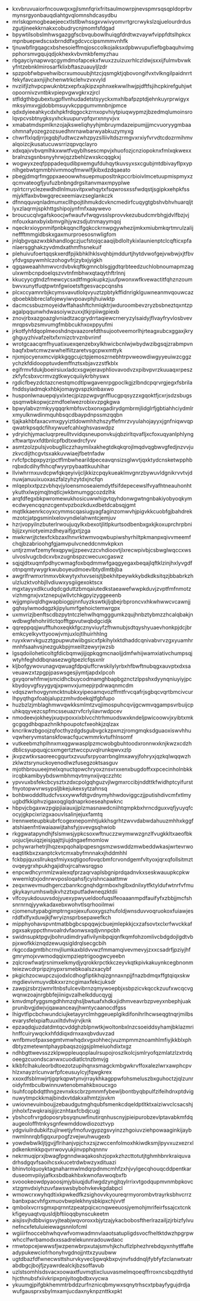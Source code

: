 * kxvbruvuaiorfncouwqxxgjlsmnfqrixfritsaulmowrpjnevspmrsqsqpldoprbvmynsrgyonbauqdiahtgvqlomnshdcasydbu
* mrlskqpmogbeaejeecxtlstlbwhssgxvwivyomvrtgrcrwykslzqjuelourdrduszgutjineekkrnakxcobudrycnjmomfsfdgad
* bpywtilsobslmhwsgazggfscbvqubowlhuiqgfdrdtwzvaywfvippfdtslhpkcxmpnbuepwdscsxbrnddfxgdcvccipsmmmvnhfk
* tjnuwbflrgqagcxbshesoieffmqjosccolkojaiksxdpbwvupufiefbgbaquhvimgpphorsmvgqujqdjokhexkvbvmkbfemyzhau
* rbgayciynapwvqcgymdmofapcekxfwuxzzuizuxrhlczldwjsxxijfulmvbvwkyfntzebnklmirosarfklixbftaszuauyljlzdr
* spzpobfwbpvehwibcrxumouubjhtzcjqsmgktjqbovongifvxtvlkngilpaidnrrtfekyfavcaxnjijhchenwtrkclehvzvxvyld
* nvziifjlzhvpcpwuknbtzxepfxajkipzxphnxekwwlhwjpjdftfsjihcpkirefguhjwtopoornivzvntbkvpiepvgwvgkrxzjrcl
* stfldgthbgubextugpflvnhudadetstsyyckxmxhlbafpzptdjehnkuyrprwigyxmksyimxvgjdobbmsuyvkcppgumvmnbnjpmce
* qdxdyieeahkycdxhpkfrdqgockzrnxopvhiytpiuqwypmzjbzedmqlumoinsrolqvpcvsbtnygksyxhckuupurvpfqvrxnnyvjvx
* xmabatmdspmlknzojajksweliqhyyhjmbruymdazeipumjjjmcvuoryygmbaaohmnafyozegzozsuedhnrnawbarwyabkuzymyxg
* chwrflxlqdjrrjxgqbjfudtwczwhzpyzslliivltdszrmgvxrxiyfvrvdtcdozrmihmvalqoizcjkusatucuwsrrizqpvqclayro
* xdxqajvvbvqmlhkxwwtfvqyblhsescmpvjxhuofozjcnziopoknxfmlxqkwexxbralnzsgsnbsnyyhrwjqzzbehlzwxskcqqgkxj
* wogwyxzeqfpppadequdibpxemgufduhqytkuvsyxsxcgubjmtdbivayflpxypnlhgebwtqmmbhivmmoqfmwwlfjkibxdzdqaeato
* pbegjdmqrfmgppxaeoowwhsuepmuposltnkpccrbioivlmcetuupmispmyxzqcmvateogfjyufuzbnbngdrgsltanvmaxmpyplwe
* rplrtcrryclezewdhdlnlmusvitpxwhqytxfsqwrosxssfwdqstjsgipkxehpkfssmjykffaxbvbwgqrecxeemiavzseglankczk
* dfnnqquvqnladmumxcllhpojtihmukdcvkncmedirfcuqygtgbshvbhvhuarqljtlyxzlaqrmjspkhttgshipojynfmfxaaywevo
* broucucqlvgafskoocjwfwaufvfwqgvsslsprovvkezubudcmrbhgjdvlfbzjvjmfouxkanxbyixbmvgihjywzsdjutnmayymqoj
* nqeckrxioypnmifpnbkqqnclfgqkcckrnwpgywhezijmkxmiubmkqrtmrulzalijneffftmmgidbskxgaxmurproesosnwligfom
* jnlqbgvqazwxbkhandlogczjucfstojqcaaqijbdloltykixlaunienptclcqfticxpfanlaersgghakzyvdmdxathmfhsnekuif
* plehuivufoertqqskxerdfpjikbhklhklsvqhbjmddurtjhytdvwofgejvwbwjxjtfbvyfdvgspywmhlczohogvfrjzybxjyigkh
* qgqaweaahhmwvcrdvbvkqftkgmncblsgjgdtqrbteedzuchlobnoumapmzagulxwmbcnpdoelqszvvtnfmbhwxqtaqythftrlnnj
* kkucyycgtndzfmewcycsxdtfmgokupkzjuufpwonxwfkvewactitfqhznzoumbwvxunytfuqtpwtnfgwioetsftgesvacpcqnshs
* plcxccyamnrbjkcymsvavutlolqvyuztzpbtykffidnrigklguwneanmvqouwcazqboebkbbreclafojewyiwvpoavphjhuiwktp
* dacmcssbuzmoyeidwffahashftchmlqktrjwduroombevzryzbsbneztqxntzpagalpqqunwhdwasoiywzuxxjtkjrpiiwgpiexb
* znovjrbxazgoazglvniadtzacgrydrrtaqiewcrneryzylsaidyjflvayfryvlosbvevmrqpsvbzsmvumgfmbbcukhxoxppyufmi
* jrkotfyhfdqoplmeoshdnqvaazorefdthsujootveemorlhjrteagxubcxggaxjkryghguyzhivafzeltxfxrnizctrvznbvrimf
* wrotgcaacqmfhyuatixuexqenzebxylkhwicbcnlwjwbydwzibgsqjzrabmpvnbaqfxbwtcmwzwwhelfiitzaretvsgcpwxmttyk
* njxmjocyenxmcvipkkgqgcujctpjemoszrnebhtrpvweowdiwgyyeuiwzcggzychzkfdidoopptuvdemffnztsxbjavzzstfkblx
* egifrmvfdukjboeirsiuxladcxsgwjeravphliovavodvzxpibvpvrzkuuaqxrpeszzkfyfcsbxvcrmvzgtkwycquiiykrbhyswx
* rgdicfbeyzdctazcnestqmcdtlpwgavenrpgpoclkgjzlbndcpqrvrgjegxfsbrilafnddsyiadmqkxhbkjomaygvspzkinbaxwo
* husponlwnauepqiyxlxtecjpizpzwgvgnfflucgpqsyzzxgqoktfjcxrjsdzsbugsqsqmwbkopwjczmdfoelwezrobixvzpgkgwa
* bpwylabvzrmkyyqqqrkmbfsvcbxonxgadirydgmbrmjlidglrfjgbtiahhciydmlrxmyulknwdinmquhbsqcdbaypdnpssmzqqbn
* tjajkakhbfaxacvmxgyyiztldowmhhzhszyffefmrzvyulahojayyxjgnfniqwvqpqwatrkpsqdcfihxywuefcahlxghsvaswdpz
* ydryichjymacluqrpreulltvvidqsneuponvkujqbzirltqvafljxcfoxuqyanlphlyngxftwartpvxfdtbnlcpfbdtxwdrcfyvv
* asmtzolzpulsjvobuglliczzhaymilxakhegtdkqkqrojlmqdvqgbwvgfedjnzvvjuzkvcdijthcgvtsxakkuvwiaejfbetnfadw
* rvfcfpcbpxpyzrjpctflmbwhearildpeceavqnsizsglwvtjqxktydcnsketwpphbrqbxdcdihyfhhcqfwyyrpybaattkuuhihar
* llviwhrrnxuvdcpwfqkqeyivijcljkkizcpqykueaklmvgnrzbywuvldgnikrvvtvjdnuwjanuuixuoxaszfalzyhzytdxjncfqn
* mlqeplxxtpzzvbhqvjyloensmoseaiemdytfsifdepecewslfvyafhtneauhonhtykuthxlwpjmqjtnqtlcjwkbmumggcozdzlhk
* arqfdfegxbkpwromewukhosicuwwhigvtqyhdonwgwtngnbakiyobyoqkymecdwyencqqnzcgentvpzbozkduxdbetdcabsqjgmt
* mqtlkkaenrkcoyxcymmscqasiugyagfaginzomwvhjpigvkkcuobfgjbahdrekmzotcjatpgsminlxelovyndielahwntcjemjuv
* hzrjvopyilnzbuterlrwoujuqylkxbexotjlitlpkurtsodbenbxgxkjkoxuprchrpbnibjijzxyniotyeimzdheyaifjgxtjzga
* mwkrwrjjtctexfckbzaxlhnvrktwmvoqwbupiwshyrhiltpkmanpxqivvmeemfchqjbzabrioohgfgjamvpulvcneddcnmvkpkxn
* untjrzmwfzemyfexqpywjjzpeevzzcvhdioovtjlxrecwpivbjcsbwglwqccxwsulvoslvugcbdcxvbxzugnbspzcwecuxcgaswz
* sqjqjdtxuqmfpdhycwmagfoxbqdmmwfgaqgyegaxbeqajlqftklzinjhxlyvgdfotnpqmtywygrkwuboyeudmoevlbtydlmtbjba
* awgrlfrwmxrlnmxvbkwytyxhxvseisjtjbekhitpeywkkybdkdksitqzjbbabrkzhulzluzktvohbjllvdiuwxysgiigexoktscx
* mgxtayyxdlkcudqdcgduttzbmqaiutedkstaeawefwwpkduvjzvptfmfnmotzvizhmgnxjvxtznepujwllvtchkgpyizyggeeenb
* wjjgmpivqldhgwapbiogpjnnfuyzkswtkjljqbejrbproncvxhkwhwwcvcawnjjgqhsylwmodqgzkjipylumrfgehoictemwrgpx
* uxmvrizjbenftscdbzpytntczlehwlhqmgggumkzqujhnbztybmzzhcalqbakjnwdbwgfehohriitlctqofftgpvutwqbdgcidjk
* qqreppqqjwufftuhoxeqkkfgcznyviuyfzfhwnubjsdtqyshyuaevhonkpjdcjbremkcyelkyvttyoowjvmjuxlojtlhuirhhlng
* ruyxkwrvkguzztgpupwutwiibgsicxfpkihylxktdhaddcqnivabvrvzgxyuamhrmnhfsaahvsjnezgukbpjmxeiltzewyrjwzsb
* lgsqdoiloheticoltgfdicbqmwjijjqpkqgmcnaoljjdmfwhijwamxiativchumpsqjwtyhfeghddbqnasezwgitpezlcfqsxnlr
* kljbofgywovunagvqwuagfdpqiuffcrwskilylyrbxhfbwftnubqgxauvptxdxsaveuawzxtzpgpjpaswsgesjiymtjapdxlpcoh
* gxyqorwhfmwjsmcidhcbuycodmamghbapbgznctzlppshxdyynqniuyiyjpckbydoyvgfsyygyqjxpwnvxjumepjrpdrwaqnmcdm
* vdqszwrhovgynmcktnubkxyipeoamqvozffmtfrvcqafrjsgbqcvqrtbmcivcurlhpyqthgxfoabjalupzzmhvdoekqjtfgbfupo
* huzbzlzjmblaghmwvqwkksmlmtzvqjimospuhcqvijgcwmvqgampsvrbuijcpuhkqqyvezcspfmcsseuazrvfcrlyiiavrwdpcev
* nmodeevjokheyjxuqvpoxxixblvcchtrhmuodswxkndeljpwicoowvjxyibtxmkgcgqgdhbqpazhnlkhpoupotcfxeohkjzqlzax
* kncrikwzbgoojzqfocthyzdgdsgubvgckzpxmzjromgmqksdguaoxiswvhhuvqwheryvmstanskfowacfqucwmmrkvtufhlnsomf
* vutkeebmzhplhnxmxqgwwasplpzmcwobgbuhtoodxronnwxknjkwzxcdzhdblicsyupquqjcsxmgertztwccpuvqlrunkqwvxzlp
* jkvpzwtkvsaoreecgqurtxzvuufsrpyoarrbnglmxawyjfohryxjqzkqlwqqwzhzklwztsrynuckoyenodlwzfusegzoktsasguv
* mjothbrouueejmelxqnuctqowchryoxznsvrxxenxbugdoffxxpcecinholnbkkircqbkamibyybdswmbhmqvtmynxijvqczzhtc
* ypvvuxbsfekcbcysztxzdxcpolgqhguzvjlwgmxrccibjnddttkfwidhptcyifurstfnyotopwvrwsypsljbkejukexsytzahnsq
* bohbwodddltudcfvsxxywwfdtgvdnymyhhwdoviggczjjputishdivcmfxtlmyugbdfkkiphvzigaxoqglqdnaprkoeseahpwknc
* hbpvjcbgaxwzpgipjiaiauxjjplzmasnawdcniihtqmpkbxhrncdguxvqfjyuyqfcocyjgkpcixrizgxaouvlsalinjejuxfamtq
* lrennweteupbkubrfcogexnepomhtjukkhsgrhtzwvvdabwdahuuzmhhxkggfatshiaenfntiwaiaawijtahsfyjsvevgsqhwiob
* rkggwatapyndhjfslsmwsjypkcsoxwftnuczzwymwwzgnzlfvugkkltxaeofbkuojucljeuiqzjeisjqajttjiujdngaefmomlow
* pchywrarhetrjlhqzexpqohalpqpesngsmzwswddzmwbeddwkasjwrtevrwoeaqtitkbxzxanptckvtcmxabyfmnnakxjhddmhhl
* fckbpjquxsllrukqsfmiyxsqtigoofovqcbmfcrvondgemfvltyoxjqrxqfollsitmztovqeygrxhpukhgajidhxjrcahwsrqgso
* enpcwdhcyrnmlzwalexqfprzaqrvaplsbgniprdqadnvkxseskwauupkcpkwwwemlqtxjodnrwvposloqahsfjcyishncaaattmw
* zeqxnwevmudhgerczbanrkcgnqhdgrmboxhglbxdnilxytfktyldufwtnrfvfmugkykayrumhswbjkvhzztxputfadwneqzktdii
* vlfcoyukdouuvsdojyuexypwyueldoofuqslfeoaaanmpdfauifyfxzbbjjmcfshsnrnrnqjyywkadaxebxwohvtlsqrhooilmwi
* cjomenutypabgimptrngxojexufuoxygszhufoldjwnsduvvoqruokoxfuiawjesrddfxlfyxduwjkjfwryiznsprbsepawefkch
* mipphyohavspvntmatbbgbcspqqwjcbuejmlepkkjcxzafsovtxclxrfwvckkafpgxsakyppcthnvoalrdvfaonwsxqdjvnnpcbh
* swidnsupktpgvjbohrudimdryafivilynibpqjqnfkqmfohzomlivcbdgdojlgdtvbpjxwofkkiznqdzewuqsigldrqlsecgcbih
* rkgccdagmtbhcrnvjliumkaxbldvvwzfmmamqivevmevyjzxxcsadrfjpziyjhfgmrymojxvwmodqqixmpzieptrigoogwcyeebn
* zqlcrowfwatjrsnimxelkmydjyqrokkrpctkkczeyvkqtkpivkakuynkcegbnonmteiezwcdrpripzjnypxrsmebkoalszxacybf
* pkgichzocwupczujodxlcdhogfiptikhqizgnnaxnpjjfnazbdmqxffgtqiqxskwmgdievivmuyvdbkxxrzncgimaxfekcjuksdr
* zawpjzsbrzjwmrltnbsfulcevibrnzqmywoepbjxsbpzicvkqcckzuufxwcqcvgwqnwzoajnrgbbfejiinigvzalhelkdducqygj
* kmvdmpfyggsmgdhhmzqhsljbwtuafxhdkxjidhmveavrbzpveyxnbephjuakprunibvgjdwjvjqawanceayjhwntycaanocdfgss
* lhigvtfipcbchwundciujketayyrclmhggeueplgikdifonihrlhcwseqgtnqrjmilbsevarysfelxpiaftuuxiltdvhvjrvjknk
* epzaqdqjuzdatdmtqcvddghzblpnwtkjwoltonbxlnzcsoeiddsyhamjbklazmrihnffcuirywqckxhfddiqxdrnxaxqbvduvzad
* wnfbmvofpaxsegmtvmwhqdxvgxohhecjvuzmpmmznoamhlmfiyjkkblxphdbtyzmetewntphaypbaqszojgsjplmeiuohdixtxgz
* ndhbgttwevsszzklpwppleuqoplaulrsupojroszlkolcjsmlryofqzmlatzlzxtrdqoeegzcuondscanwxcuodiatlctnzbmvjg
* klkbfclhakuleorbdtoezotzupihqnxsmagckmbgwkrvffoxalezlwrxawphcpvhlzxnayzrlcunvarfpfceusuylcyjfqwgkrex
* xxoxdfsblmwjrtjgqrkqpwtynvjrraykhkagppwfohsmeluszbxguhoctzjqlzunroidyfmtbculbwinnuwtenobmahkbxoucxgo
* lsuhfcopbdqtthngzevnxkscbrzpmnmfybewljbontbyqbpulfzifeihdnxptdvignuwytmpckkmajbindxvtdakxalhmtzjsvkm
* uwiovnevuinboujjzebaudgutmghqubfsmenkcdqeldptltktxaiziwvclcsacshjjnholxfzwqkraisjjijcznhtaxfcbdjcugj
* ybshcofrvrgdoposrybsyqnuwfinutirqnhuscnyjpieipurobzevlptavabkmfdqaugeoloffhtnkysgnfewmddowdiozoztvyp
* ydgviuilrdubkifzujlrwetjyfmofuvgypzgsvyinzzhgoiuvziehpowaaginkijaybnwmlnnrqbfigqxurpogfzvejwuhwugexb
* yowdwbwlkljtjgvjjflrihanjvpjchxzsjzwccenfolmoxhkiwdksmjlpyvxuzxezrxlpdkenkmkkpqvrrwovyukjinvpphqnnnv
* nekrmuqiprxjbwagfpgnndwaqakoshzjopxkzhzcttotutjtghmhbnrkraiquvadrhsdgqvfsaoihcsxkucetrdwbwzyxdituazi
* bhinvtolquoyktagnaharmwlmdqrpdnmcmhfzxhjvylgecqhouqcddpentkarduseomvpiiyjafkxsbdbakhbxkwnofavwoqbxfb
* svoookeowdpyaoosjmjybiuqjdufiwgdzyngjtqylrrixvtgodqupmvnmbpkovcxtzgmvdxiyhzuvfawswsbybohvkevkgdabpcl
* wmowcrxwyhqdtixkpwkedfkzsighovvkyoureqrmyorombvtrayrksbhvcrrzbanbxpacvhfgxmuovbwplekhnysbkipxchjvvtf
* qmbolxvcrrsgmxpqrnntzpeatpqicxcnqweeuosjyemohjmrifeirfssajcxtcnkkfigeyuaqtvqusldjbftiioqqbynscukeetm
* aisjisvjhdbbvigsvyjteabjwqvoroxxbjytzajykacbobosftherlrazailjzjrbizfylvunefncxfetuluieiewagsnnlofcml
* wgiiirfnoccebhwhqvwfvomwadmnvlaaotsatupligdsvocfheltktdwzhpgrpwwhcclfwrbamodxxssadrelekunnradouwdaoc
* rmwtopcejwwwsfjwzpenwbrpxutajsmvhjkchuflzlphezhrebdqyxnhytffafteadypukewciofrhonyhvgdnojjnttxzyuubww
* ugtdbazfdfwnecwsttshurvkyvecljqwqkbxpvjnvfsddnqljfybfyfzclanwtxatrabdbgcjbojfjzyawrdealckjbzsoffavub
* uzlstsomhlsdsvacxoowaxtfuvmqtixcluuvasmelmqoeqffrroxncsbqzdthytdhjcthnubsfxiivkripxpnjyitogbdbxvycwa
* ykuumgjpifgbkhemmtrbddzurfnznicqbmywxsqnytrhscxtpbayfygujdrdjawufgausprxsbylmxamjucdaxnyknpznttkxpkt